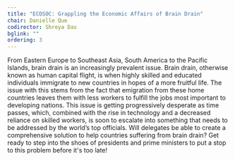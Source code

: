 ```yaml
---
title: "ECOSOC: Grappling the Economic Affairs of Brain Drain"
chair: Danielle Que
codirector: Shreya Das
bglink: ""
ordering: 3
---
```

From Eastern Europe to Southeast Asia, South America to the Pacific Islands, brain drain is an increasingly prevalent issue. Brain drain, otherwise known as human capital flight, is when highly skilled and educated individuals immigrate to new countries in hopes of a more fruitful life. The issue with this stems from the fact that emigration from these home countries leaves them with less workers to fulfill the jobs most important to developing nations. This issue is getting progressively desperate as time passes, which, combined with the rise in technology and a decreased reliance on skilled workers, is soon to escalate into something that needs to be addressed by the world’s top officials. Will delegates be able to create a comprehensive solution to help countries suffering from brain drain? Get ready to step into the shoes of presidents and prime ministers to put a stop to this problem before it's too late!
